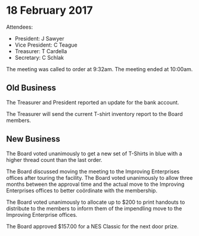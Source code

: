 # 18 February 2017
Attendees:
* President: J Sawyer
* Vice President: C Teague
* Treasurer: T Cardella
* Secretary: C Schlak

The meeting was called to order at 9:32am.
The meeting ended at 10:00am.

## Old Business

The Treasurer and President reported an update for the bank account.

The Treasurer will send the current T-shirt inventory report to the Board members.

## New Business

The Board voted unanimously to get a new set of T-Shirts in blue with a higher thread count than the last order.

The Board discussed moving the meeting to the Improving Enterprises offices after touring the facility. The Board voted unanimously to allow three months between the approval time and the actual move to the Improving Enterprises offices to better coördinate with the membership.

The Board voted unanimously to allocate up to $200 to print handouts to distribute to the members to inform them of the impendling move to the Improving Enterprise offices.

The Board approved $157.00 for a NES Classic for the next door prize.


